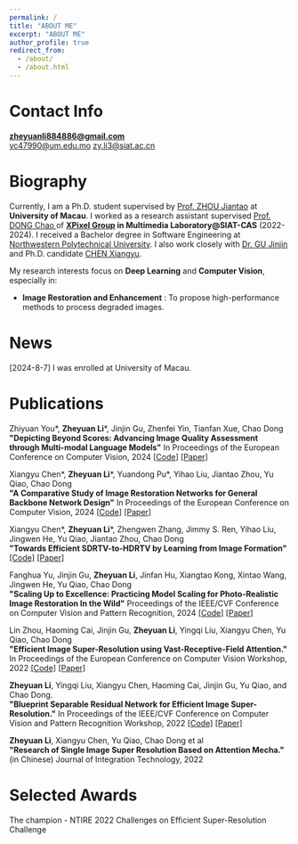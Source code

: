 ```yaml
---
permalink: /
title: "ABOUT ME"
excerpt: "ABOUT ME"
author_profile: true
redirect_from: 
  - /about/
  - /about.html
---
```

Contact Info
======
**zheyuanli884886@gmail.com**   
yc47990@um.edu.mo
zy.li3@siat.ac.cn

Biography
======
Currently, I am a Ph.D. student supervised by [Prof. ZHOU Jiantao](https://www.fst.um.edu.mo/people/jtzhou/) at **University of Macau**.
I worked as a research assistant supervised [Prof. DONG Chao ](http://xpixel.group/2010/01/20/chaodong.html) of **[XPixel Group](http://xpixel.group/index.html) in Multimedia Laboratory@SIAT-CAS** (2022-2024).
I received a Bachelor degree in Software Engineering at 
[Northwestern Polytechnical University](https://en.nwpu.edu.cn/).
I also work closely with [Dr. GU Jinjin](https://www.jasongt.com/) and
Ph.D. candidate [CHEN Xiangyu](https://chxy95.github.io/).  

My research interests focus on **Deep Learning** and **Computer Vision**, especially in:  
+ **Image Restoration and Enhancement** : To propose high-performance methods to 
  process degraded images.
  



News
======

[2024-8-7] I was enrolled at University of Macau.

Publications
======
Zhiyuan You\*, **Zheyuan Li**\*, Jinjin Gu, Zhenfei Yin, Tianfan Xue, Chao Dong  
**"Depicting Beyond Scores: Advancing Image Quality Assessment through Multi-modal Language Models"**
In Proceedings of the European Conference on Computer Vision, 2024
[[Code]](https://github.com/XPixelGroup/DepictQA)
[[Paper]](https://arxiv.org/abs/2312.08962)


Xiangyu Chen\*, **Zheyuan Li**\*, Yuandong Pu\*, Yihao Liu, Jiantao Zhou, Yu Qiao, Chao Dong  
**"A Comparative Study of Image Restoration Networks for General Backbone Network Design"**
In Proceedings of the European Conference on Computer Vision, 2024
[[Code]](https://github.com/Andrew0613/X-Restormer)
[[Paper]](https://arxiv.org/abs/2310.11881)

Xiangyu Chen\*, **Zheyuan Li**\*, Zhengwen Zhang, Jimmy S. Ren, Yihao Liu, Jingwen He, Yu Qiao, Jiantao Zhou, Chao Dong  
**"Towards Efficient SDRTV-to-HDRTV by Learning from Image Formation"**
[[Code]](https://github.com/xiaom233/HDRTVNet-plus)
[[Paper]](https://arxiv.org/abs/2309.04084)

Fanghua Yu, Jinjin Gu, **Zheyuan Li**, Jinfan Hu, Xiangtao Kong, Xintao Wang, Jingwen He, Yu Qiao, Chao Dong  
**"Scaling Up to Excellence: Practicing Model Scaling for Photo-Realistic Image Restoration In the Wild"**
Proceedings of the IEEE/CVF Conference on Computer Vision and Pattern Recognition, 2024
[[Code]](https://github.com/Fanghua-Yu/SUPIR)
[[Paper]](https://openaccess.thecvf.com/content/CVPR2024/html/Yu_Scaling_Up_to_Excellence_Practicing_Model_Scaling_for_Photo-Realistic_Image_CVPR_2024_paper.html)

Lin Zhou, Haoming Cai, Jinjin Gu, **Zheyuan Li**, Yingqi Liu, Xiangyu Chen, Yu Qiao, Chao Dong  
**"Efficient Image Super-Resolution using Vast-Receptive-Field Attention."**
In Proceedings of the European Conference on Computer Vision Workshop, 2022
[[Code]](https://github.com/zhoumumu/VapSR) 
[[Paper]](https://arxiv.org/abs/2210.05960)

**Zheyuan Li**, Yingqi Liu, Xiangyu Chen, Haoming Cai, Jinjin Gu, Yu Qiao, and Chao Dong.   
**"Blueprint Separable Residual Network for Efficient Image Super-Resolution."**
In Proceedings of the IEEE/CVF Conference on Computer Vision and Pattern Recognition Workshop, 2022
[[Code]](https://github.com/xiaom233/BSRN) 
[[Paper]](https://openaccess.thecvf.com/content/CVPR2022W/NTIRE/papers/Li_Blueprint_Separable_Residual_Network_for_Efficient_Image_Super-Resolution_CVPRW_2022_paper.pdf)

**Zheyuan Li**, Xiangyu Chen, Yu Qiao, Chao Dong et al  
**"Research of Single Image Super Resolution Based on Attention Mecha."** (in Chinese)
Journal of Integration Technology, 2022

Selected Awards
======
The champion - NTIRE 2022 Challenges on Efficient Super-Resolution Challenge